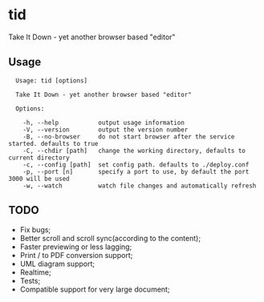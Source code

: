 # tid
Take It Down - yet another browser based "editor"

## Usage
```
  Usage: tid [options]

  Take It Down - yet another browser based "editor"

  Options:

    -h, --help           output usage information
    -V, --version        output the version number
    -B, --no-browser     do not start browser after the service started. defaults to true
    -C, --chdir [path]   change the working directory, defaults to current directory
    -c, --config [path]  set config path. defaults to ./deploy.conf
    -p, --port [n]       specify a port to use, by default the port 3000 will be used
    -w, --watch          watch file changes and automatically refresh
```

## TODO
* Fix bugs;
* Better scroll and scroll sync(according to the content);
* Faster previewing or less lagging;
* Print / to PDF conversion support;
* UML diagram support;
* Realtime;
* Tests;
* Compatible support for very large document;
